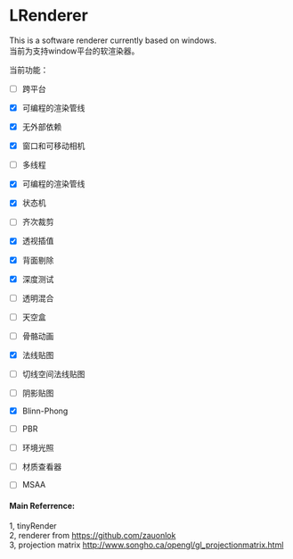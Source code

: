 # LRenderer
This is a software renderer currently based on windows.  
当前为支持window平台的软渲染器。  

当前功能：  


- [ ] 跨平台  
- [x] 可编程的渲染管线  
- [x] 无外部依赖  
- [x] 窗口和可移动相机  
- [ ] 多线程  
- [x] 可编程的渲染管线  
- [x] 状态机    
- [ ] 齐次裁剪  
- [x] 透视插值  
- [x] 背面剔除   
- [x] 深度测试  
- [ ] 透明混合  
- [ ] 天空盒  
- [ ] 骨骼动画  
- [x] 法线贴图  
- [ ] 切线空间法线贴图  
- [ ] 阴影贴图  
- [x] Blinn-Phong  
- [ ] PBR  
- [ ] 环境光照  
- [ ] 材质查看器  
- [ ] MSAA



#### Main Referrence:
1, tinyRender  
2, renderer from https://github.com/zauonlok  
3, projection matrix http://www.songho.ca/opengl/gl_projectionmatrix.html  
